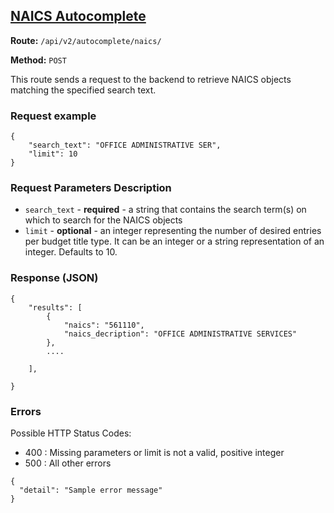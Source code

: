 ## [NAICS Autocomplete](#usaspending-api-documentation)
**Route:** `/api/v2/autocomplete/naics/`

**Method:** `POST`

This route sends a request to the backend to retrieve NAICS objects matching the specified search text.

### Request example

```
{
    "search_text": "OFFICE ADMINISTRATIVE SER",
    "limit": 10
}
```

### Request Parameters Description

* `search_text` - **required** - a string that contains the search term(s) on which to search for the NAICS objects
* `limit` - **optional** - an integer representing the number of desired entries per budget title type. It can be an integer or a string representation of an integer. Defaults to 10.

### Response (JSON)

```
{
    "results": [
        {
            "naics": "561110",
            "naics_decription": "OFFICE ADMINISTRATIVE SERVICES"
        },
        ....

    ],

}
```

### Errors
Possible HTTP Status Codes:
* 400 : Missing parameters or limit is not a valid, positive integer
* 500 : All other errors

```
{
  "detail": "Sample error message"
}
```
